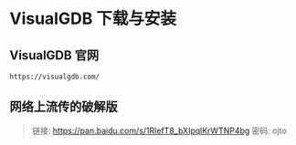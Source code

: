 # VisualGDB 下载与安装

## VisualGDB 官网

```
https://visualgdb.com/
```



## 网络上流传的破解版

> 链接: https://pan.baidu.com/s/1RlefT8_bXIpqlKrWTNP4bg  密码: ojto

